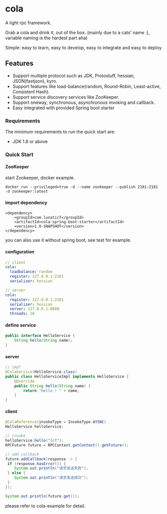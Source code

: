 # cola
A light rpc framework. 

Grab a cola and drink it, out of the box.
(mainly due to a cats' name :),  variable naming is the hardest part aha)

Simple: easy to learn, easy to develop, easy to integrate and easy to deploy

## Features
- Support multiple protocol such as JDK, Protostuff, hessian, JSON(fastjson), kyro.
- Support features like load-balance(random, Round-Robin, Least-active, Consistent Hash).
- Support service discovery services like ZooKeeper.
- Support oneway, synchronous, asynchronous invoking and callback.
- Easy integrated with provided Spring boot starter

### Requirements
The minimum requirements to run the quick start are:
* JDK 1.8 or above


### Quick Start

#### ZooKeeper 
start Zookeeper, docker example.
```shell
docker run --privileged=true -d --name zookeeper --publish 2181:2181  -d zookeeper:latest
```

#### import dependency

```
<dependency>
    <groupId>com.lunaticf</groupId>
    <artifactId>cola-spring-boot-starter</artifactId>
    <version>1.0-SNAPSHOT</version>
</dependency>
```

you can also use it without spring boot, see test for example.

#### configuration
```yml
// client
cola:
  loadbalance: random
  register: 127.0.0.1:2181
  serializer: hessian

// server
cola:
  register: 127.0.0.1:2181
  serializer: hessian
  server: 127.0.0.1:8888
  threads: 10
```

#### define service
```java
public interface HelloService {
    String hello(String name);
}
```

#### server
```java
// impl
@ColaService(HelloService.class)
public class HelloServiceImpl implements HelloService {
    @Override
    public String hello(String name) {
        return "hello ! " + name;
    }
}
```

#### client
```java
@ColaReference(invokeType = InvokeType.AYSNC)
HelloService helloService;

// invoke
helloService.hello("lcf");
RPCFuture future = RPCContext.getContext().getFuture();

// add callback
future.addCallback(response -> {
 if (response.hasError()) {
    System.out.println("请求发送失败");
 } else {
    System.out.println("请求发送成功");
 }
});

System.out.println(future.get());
```



please refer to cola-example for detail.








